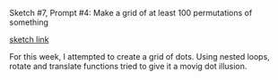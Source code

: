 Sketch #7, Prompt #4: Make a grid of at least 100 permutations of something

[sketch link](https://editor.p5js.org/SrujanaRao/sketches/rjg8lgbDs)

For this week, I attempted to create a grid of dots. Using nested loops, rotate and translate functions tried to give it a movig dot illusion.


